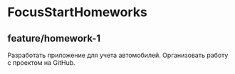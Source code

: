 # FocusStartHomeworks
## feature/homework-1
Разработать приложение для учета автомобилей. Организовать работу с
проектом на GitHub.
